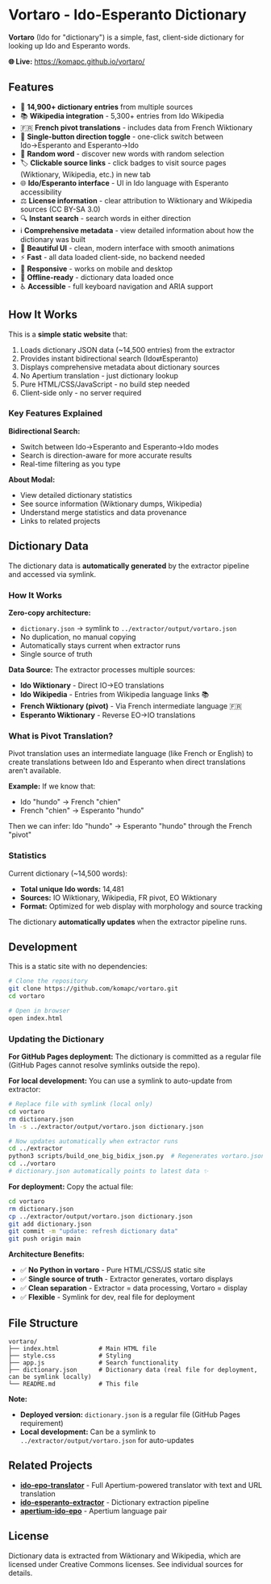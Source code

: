 # Vortaro - Ido-Esperanto Dictionary

**Vortaro** (Ido for "dictionary") is a simple, fast, client-side dictionary for looking up Ido and Esperanto words.

**🌐 Live:** https://komapc.github.io/vortaro/

## Features

- 📖 **14,900+ dictionary entries** from multiple sources
- 📚 **Wikipedia integration** - 5,300+ entries from Ido Wikipedia
- 🇫🇷 **French pivot translations** - includes data from French Wiktionary
- 🔄 **Single-button direction toggle** - one-click switch between Ido→Esperanto and Esperanto→Ido
- 🎲 **Random word** - discover new words with random selection
- 🏷️ **Clickable source links** - click badges to visit source pages (Wiktionary, Wikipedia, etc.) in new tab
- 🌐 **Ido/Esperanto interface** - UI in Ido language with Esperanto accessibility
- ⚖️ **License information** - clear attribution to Wiktionary and Wikipedia sources (CC BY-SA 3.0)
- 🔍 **Instant search** - search words in either direction
- ℹ️ **Comprehensive metadata** - view detailed information about how the dictionary was built
- 🎨 **Beautiful UI** - clean, modern interface with smooth animations
- ⚡ **Fast** - all data loaded client-side, no backend needed
- 📱 **Responsive** - works on mobile and desktop
- 💾 **Offline-ready** - dictionary data loaded once
- ♿ **Accessible** - full keyboard navigation and ARIA support

## How It Works

This is a **simple static website** that:
1. Loads dictionary JSON data (~14,500 entries) from the extractor
2. Provides instant bidirectional search (Ido⇄Esperanto)
3. Displays comprehensive metadata about dictionary sources
4. No Apertium translation - just dictionary lookup
5. Pure HTML/CSS/JavaScript - no build step needed
6. Client-side only - no server required

### Key Features Explained

**Bidirectional Search:**
- Switch between Ido→Esperanto and Esperanto→Ido modes
- Search is direction-aware for more accurate results
- Real-time filtering as you type

**About Modal:**
- View detailed dictionary statistics
- See source information (Wiktionary dumps, Wikipedia)
- Understand merge statistics and data provenance
- Links to related projects

## Dictionary Data

The dictionary data is **automatically generated** by the extractor pipeline and accessed via symlink.

### How It Works

**Zero-copy architecture:**
- `dictionary.json` → symlink to `../extractor/output/vortaro.json`
- No duplication, no manual copying
- Automatically stays current when extractor runs
- Single source of truth

**Data Source:** The extractor processes multiple sources:
- **Ido Wiktionary** - Direct IO→EO translations
- **Ido Wikipedia** - Entries from Wikipedia language links 📚
- **French Wiktionary (pivot)** - Via French intermediate language 🇫🇷
- **Esperanto Wiktionary** - Reverse EO→IO translations

### What is Pivot Translation?

Pivot translation uses an intermediate language (like French or English) to create translations between Ido and Esperanto when direct translations aren't available.

**Example:** If we know that:
- Ido "hundo" → French "chien"
- French "chien" → Esperanto "hundo"

Then we can infer: Ido "hundo" → Esperanto "hundo" through the French "pivot"

### Statistics

Current dictionary (~14,500 words):
- **Total unique Ido words:** 14,481
- **Sources:** IO Wiktionary, Wikipedia, FR pivot, EO Wiktionary
- **Format:** Optimized for web display with morphology and source tracking

The dictionary **automatically updates** when the extractor pipeline runs.

## Development

This is a static site with no dependencies:

```bash
# Clone the repository
git clone https://github.com/komapc/vortaro.git
cd vortaro

# Open in browser
open index.html
```

### Updating the Dictionary

**For GitHub Pages deployment:** The dictionary is committed as a regular file (GitHub Pages cannot resolve symlinks outside the repo).

**For local development:** You can use a symlink to auto-update from extractor:

```bash
# Replace file with symlink (local only)
cd vortaro
rm dictionary.json
ln -s ../extractor/output/vortaro.json dictionary.json

# Now updates automatically when extractor runs
cd ../extractor
python3 scripts/build_one_big_bidix_json.py  # Regenerates vortaro.json
cd ../vortaro
# dictionary.json automatically points to latest data ✨
```

**For deployment:** Copy the actual file:
```bash
cd vortaro
rm dictionary.json
cp ../extractor/output/vortaro.json dictionary.json
git add dictionary.json
git commit -m "update: refresh dictionary data"
git push origin main
```

**Architecture Benefits:**
- ✅ **No Python in vortaro** - Pure HTML/CSS/JS static site
- ✅ **Single source of truth** - Extractor generates, vortaro displays
- ✅ **Clean separation** - Extractor = data processing, Vortaro = display
- ✅ **Flexible** - Symlink for dev, real file for deployment

## File Structure

```
vortaro/
├── index.html           # Main HTML file
├── style.css            # Styling
├── app.js               # Search functionality
├── dictionary.json      # Dictionary data (real file for deployment, can be symlink locally)
└── README.md            # This file
```

**Note:** 
- **Deployed version:** `dictionary.json` is a regular file (GitHub Pages requirement)
- **Local development:** Can be a symlink to `../extractor/output/vortaro.json` for auto-updates

## Related Projects

- **[ido-epo-translator](https://github.com/komapc/ido-epo-translator)** - Full Apertium-powered translator with text and URL translation
- **[ido-esperanto-extractor](https://github.com/komapc/ido-esperanto-extractor)** - Dictionary extraction pipeline
- **[apertium-ido-epo](https://github.com/komapc/apertium-ido-epo)** - Apertium language pair

## License

Dictionary data is extracted from Wiktionary and Wikipedia, which are licensed under Creative Commons licenses. See individual sources for details.

